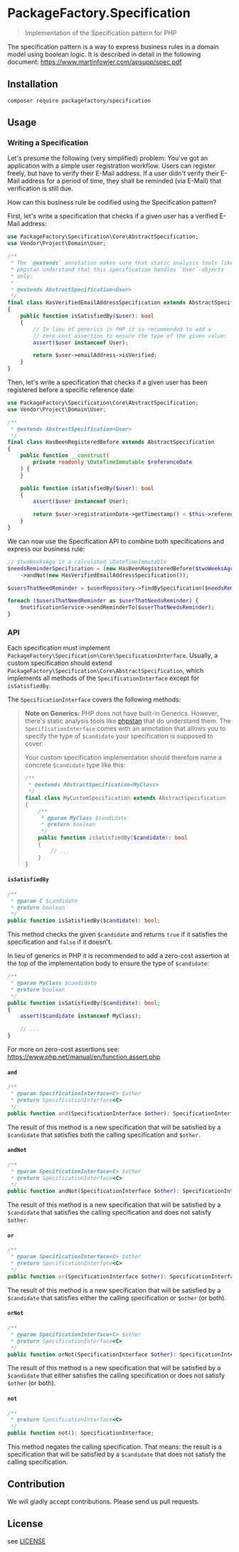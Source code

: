 # PackageFactory.Specification

> Implementation of the Specification pattern for PHP

The specification pattern is a way to express business rules in a domain model using boolean logic. It is described in detail in the following document: https://www.martinfowler.com/apsupp/spec.pdf

## Installation

```
composer require packagefactory/specification
```

## Usage

### Writing a Specification

Let's presume the following (very simplified) problem: You've got an application with a simple user registration workflow. Users can register freely, but have to verify their E-Mail address. If a user didn't verify their E-Mail address for a period of time, they shall be reminded (via E-Mail) that verification is still due.

How can this business rule be codified using the Specification pattern?

First, let's write a specification that checks if a given user has a verified E-Mail address:

```php
use PackageFactory\Specification\Core\AbstractSpecification;
use Vendor\Project\Domain\User;

/**
 * The `@extends` annotation makes sure that static analysis tools like 
 * phpstan understand that this specification handles `User`-objects
 * only:
 * 
 * @extends AbstractSpecification<User>
 */
final class HasVerifiedEmailAddressSpecification extends AbstractSpecification
{
    public function isSatisfiedBy($user): bool
    {
        // In lieu of generics in PHP it is recommended to add a 
        // zero-cost assertion to ensure the type of the given value:
        assert($user instanceof User);

        return $user->emailAddress->isVerified;
    }
}
```

Then, let's write a specification that checks if a given user has been registered before a specific reference date:

```php
use PackageFactory\Specification\Core\AbstractSpecification;
use Vendor\Project\Domain\User;

/**
 * @extends AbstractSpecification<User>
 */
final class HasBeenRegisteredBefore extends AbstractSpecification
{
    public function __construct(
        private readonly \DateTimeImmutable $referenceDate
    ) {
    }

    public function isSatisfiedBy($user): bool
    {
        assert($user instanceof User);

        return $user->registrationDate->getTimestamp() < $this->referenceDate->getTimestamp();
    }
}
```

We can now use the Specification API to combine both specifications and express our business rule:

```php
// $twoWeeksAgo is a calculated \DateTimeImmutable
$needsReminderSpecification = (new HasBeenRegisteredBefore($twoWeeksAgo))
    ->andNot(new HasVerifiedEmailAddressSpecification());

$usersThatNeedReminder = $userRepository->findBySpecification($needsReminderSpecification);

foreach ($usersThatNeedReminder as $userThatNeedsReminder) {
    $notificationService->sendReminderTo($userThatNeedsReminder);
}
```

### API

Each specification must implement `PackageFactory\Specification\Core\SpecificationInterface`. Usually, a custom specification should extend `PackageFactory\Specification\Core\AbstractSpecification`, which implements all methods of the `SpecificationInterface` except for `isSatisfiedBy`.

The `SpecificationInterface` covers the following methods:

> **Note on Generics:** PHP does not have built-in Generics. However, there's static analysis tools like [phpstan](https://phpstan.org/) that do understand them. The `SpecificationInterface` comes with an annotation that allows you to specify the type of `$candidate` your specification is supposed to cover.
> 
> Your custom specification implementation should therefore name a concrete `$candidate` type like this:
> ```php
> /**
>  * @extends AbstractSpecification<MyClass>
>  */
> final class MyCustomSpecification extends AbstractSpecification
> {
>     /**
>      * @param MyClass $candidate
>      * @return boolean
>      */
>     public function isSatisfiedBy($candidate): bool
>     {
>         // ...
>     }
> }
> ```

#### `isSatisfiedBy`

```php
/**
 * @param C $candidate
 * @return boolean
 */
public function isSatisfiedBy($candidate): bool;
```

This method checks the given `$candidate` and returns `true` if it satisfies the specification and `false` if it doesn't.

In lieu of generics in PHP it is recommended to add a zero-cost assertion at the top of the implementation body to ensure the type of `$candidate`:

```php
/**
 * @param MyClass $candidate
 * @return boolean
 */
public function isSatisfiedBy($candidate): bool;
{
    assert($candidate instanceof MyClass);

    // ...
}
```

For more on zero-cost assertions see: https://www.php.net/manual/en/function.assert.php

#### `and`

```php
/**
 * @param SpecificationInterface<C> $other
 * @return SpecificationInterface<C>
 */
public function and(SpecificationInterface $other): SpecificationInterface;
```

The result of this method is a new specification that will be satisfied by a `$candidate` that satisfies both the calling specification and `$other`.

#### `andNot`

```php
/**
 * @param SpecificationInterface<C> $other
 * @return SpecificationInterface<C>
 */
public function andNot(SpecificationInterface $other): SpecificationInterface;
```

The result of this method is a new specification that will be satisfied by a `$candidate` that satisfies the calling specification and does not satisfy `$other`.

#### `or`

```php
/**
 * @param SpecificationInterface<C> $other
 * @return SpecificationInterface<C>
 */
public function or(SpecificationInterface $other): SpecificationInterface;
```

The result of this method is a new specification that will be satisfied by a `$candidate` that satisfies either the calling specification or `$other` (or both).

#### `orNot`

```php
/**
 * @param SpecificationInterface<C> $other
 * @return SpecificationInterface<C>
 */
public function orNot(SpecificationInterface $other): SpecificationInterface;
```

The result of this method is a new specification that will be satisfied by a `$candidate` that either satisfies the calling specification or does not satisfy `$other` (or both).

#### `not`

```php
/**
 * @return SpecificationInterface<C>
 */
public function not(): SpecificationInterface;
```

This method negates the calling specification. That means: the result is a specification that will be satisfied by a `$candidate` that does not satisfy the calling specification.

## Contribution

We will gladly accept contributions. Please send us pull requests.

## License

see [LICENSE](./LICENSE)
